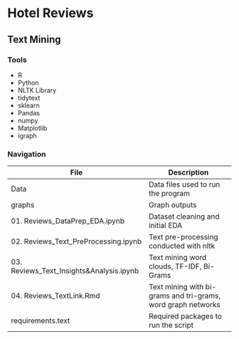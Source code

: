 # Hotel Reviews
## Text Mining

### Tools
* R
* Python
* NLTK Library
* tidytext
* sklearn
* Pandas
* numpy
* Matplotlib
* igraph



### Navigation
| File        | Description |
| ----------- | ----------- |
| Data      | Data files used to run the program  |
| graphs    | Graph outputs |
| 01. Reviews_DataPrep_EDA.ipynb   | Dataset cleaning and initial EDA |
| 02. Reviews_Text_PreProcessing.ipynb | Text pre-processing conducted with nltk |
| 03. Reviews_Text_Insights&Analysis.ipynb | Text mining word clouds, TF-IDF, Bi-Grams |
| 04. Reviews_TextLink.Rmd | Text mining with bi-grams and tri-grams, word graph networks |
| requirements.text | Required packages to run the script |

